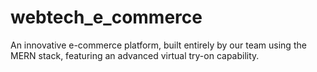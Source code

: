 # webtech_e_commerce
An innovative e-commerce platform, built entirely by our team using the MERN stack, featuring an advanced virtual try-on capability. 
 
